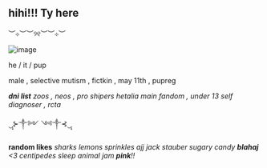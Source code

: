 ## hihi!!! Ty here

︶⊹︶︶୨୧︶︶⊹︶

![image](https://github.com/user-attachments/assets/2674a64a-aa9c-4234-8f55-47143f39d59d)

he / it / pup

male , selective mutism , fictkin , may 11th , pupreg

***dni list***
*zoos , neos , pro shipers*
*hetalia main fandom , under 13*
*self diagnoser , rcta*

‿̩͙⊱༒︎༻ ༺༒︎⊰‿̩͙

**random likes**
*sharks
lemons
sprinkles
ajj
jack stauber
sugary candy
**blahaj** <3
centipedes
sleep
animal jam
**pink**!!*

